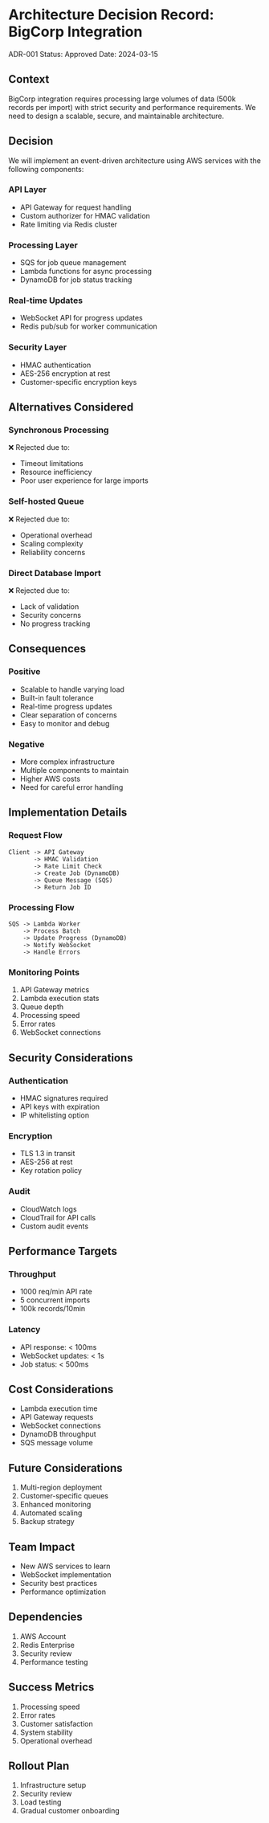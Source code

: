 # Architecture Decision Record: BigCorp Integration
ADR-001
Status: Approved
Date: 2024-03-15

## Context
BigCorp integration requires processing large volumes of data (500k records per import) with strict security and performance requirements. We need to design a scalable, secure, and maintainable architecture.

## Decision
We will implement an event-driven architecture using AWS services with the following components:

### API Layer
- API Gateway for request handling
- Custom authorizer for HMAC validation
- Rate limiting via Redis cluster

### Processing Layer
- SQS for job queue management
- Lambda functions for async processing
- DynamoDB for job status tracking

### Real-time Updates
- WebSocket API for progress updates
- Redis pub/sub for worker communication

### Security Layer
- HMAC authentication
- AES-256 encryption at rest
- Customer-specific encryption keys

## Alternatives Considered

### Synchronous Processing
❌ Rejected due to:
- Timeout limitations
- Resource inefficiency
- Poor user experience for large imports

### Self-hosted Queue
❌ Rejected due to:
- Operational overhead
- Scaling complexity
- Reliability concerns

### Direct Database Import
❌ Rejected due to:
- Lack of validation
- Security concerns
- No progress tracking

## Consequences

### Positive
- Scalable to handle varying load
- Built-in fault tolerance
- Real-time progress updates
- Clear separation of concerns
- Easy to monitor and debug

### Negative
- More complex infrastructure
- Multiple components to maintain
- Higher AWS costs
- Need for careful error handling

## Implementation Details

### Request Flow
```
Client -> API Gateway
       -> HMAC Validation
       -> Rate Limit Check
       -> Create Job (DynamoDB)
       -> Queue Message (SQS)
       -> Return Job ID
```

### Processing Flow
```
SQS -> Lambda Worker
    -> Process Batch
    -> Update Progress (DynamoDB)
    -> Notify WebSocket
    -> Handle Errors
```

### Monitoring Points
1. API Gateway metrics
2. Lambda execution stats
3. Queue depth
4. Processing speed
5. Error rates
6. WebSocket connections

## Security Considerations

### Authentication
- HMAC signatures required
- API keys with expiration
- IP whitelisting option

### Encryption
- TLS 1.3 in transit
- AES-256 at rest
- Key rotation policy

### Audit
- CloudWatch logs
- CloudTrail for API calls
- Custom audit events

## Performance Targets

### Throughput
- 1000 req/min API rate
- 5 concurrent imports
- 100k records/10min

### Latency
- API response: < 100ms
- WebSocket updates: < 1s
- Job status: < 500ms

## Cost Considerations
- Lambda execution time
- API Gateway requests
- WebSocket connections
- DynamoDB throughput
- SQS message volume

## Future Considerations
1. Multi-region deployment
2. Customer-specific queues
3. Enhanced monitoring
4. Automated scaling
5. Backup strategy

## Team Impact
- New AWS services to learn
- WebSocket implementation
- Security best practices
- Performance optimization

## Dependencies
1. AWS Account
2. Redis Enterprise
3. Security review
4. Performance testing

## Success Metrics
1. Processing speed
2. Error rates
3. Customer satisfaction
4. System stability
5. Operational overhead

## Rollout Plan
1. Infrastructure setup
2. Security review
3. Load testing
4. Gradual customer onboarding 